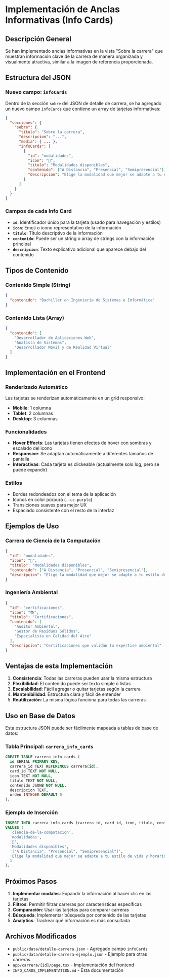 # Implementación de Anclas Informativas (Info Cards)

## Descripción General

Se han implementado anclas informativas en la vista "Sobre la carrera" que muestran información clave de la carrera de manera organizada y visualmente atractiva, similar a la imagen de referencia proporcionada.

## Estructura del JSON

### Nuevo campo: `infoCards`

Dentro de la sección `sobre` del JSON de detalle de carrera, se ha agregado un nuevo campo `infoCards` que contiene un array de tarjetas informativas:

```json
{
  "secciones": {
    "sobre": {
      "titulo": "Sobre la carrera",
      "descripcion": "...",
      "media": { ... },
      "infoCards": [
        {
          "id": "modalidades",
          "icon": "📍",
          "titulo": "Modalidades disponibles",
          "contenido": ["A Distancia", "Presencial", "Semipresencial"],
          "descripcion": "Elige la modalidad que mejor se adapte a tu estilo de vida y horarios"
        }
      ]
    }
  }
}
```

### Campos de cada Info Card

- **`id`**: Identificador único para la tarjeta (usado para navegación y estilos)
- **`icon`**: Emoji o icono representativo de la información
- **`titulo`**: Título descriptivo de la información
- **`contenido`**: Puede ser un string o array de strings con la información principal
- **`descripcion`**: Texto explicativo adicional que aparece debajo del contenido

## Tipos de Contenido

### Contenido Simple (String)
```json
{
  "contenido": "Bachiller en Ingeniería de Sistemas e Informática"
}
```

### Contenido Lista (Array)
```json
{
  "contenido": [
    "Desarrollador de Aplicaciones Web",
    "Analista de Sistemas",
    "Desarrollador Móvil y de Realidad Virtual"
  ]
}
```

## Implementación en el Frontend

### Renderizado Automático
Las tarjetas se renderizan automáticamente en un grid responsivo:
- **Mobile**: 1 columna
- **Tablet**: 2 columnas  
- **Desktop**: 3 columnas

### Funcionalidades
- **Hover Effects**: Las tarjetas tienen efectos de hover con sombras y escalado del icono
- **Responsive**: Se adaptan automáticamente a diferentes tamaños de pantalla
- **Interactivas**: Cada tarjeta es clickeable (actualmente solo log, pero se puede expandir)

### Estilos
- Bordes redondeados con el tema de la aplicación
- Iconos en color púrpura (`--uc-purple`)
- Transiciones suaves para mejor UX
- Espaciado consistente con el resto de la interfaz

## Ejemplos de Uso

### Carrera de Ciencia de la Computación
```json
{
  "id": "modalidades",
  "icon": "📍",
  "titulo": "Modalidades disponibles",
  "contenido": ["A Distancia", "Presencial", "Semipresencial"],
  "descripcion": "Elige la modalidad que mejor se adapte a tu estilo de vida y horarios"
}
```

### Ingeniería Ambiental
```json
{
  "id": "certificaciones",
  "icon": "📚",
  "titulo": "Certificaciones",
  "contenido": [
    "Auditor Ambiental",
    "Gestor de Residuos Sólidos",
    "Especialista en Calidad del Aire"
  ],
  "descripcion": "Certificaciones que validan tu expertise ambiental"
}
```

## Ventajas de esta Implementación

1. **Consistencia**: Todas las carreras pueden usar la misma estructura
2. **Flexibilidad**: El contenido puede ser texto simple o listas
3. **Escalabilidad**: Fácil agregar o quitar tarjetas según la carrera
4. **Mantenibilidad**: Estructura clara y fácil de entender
5. **Reutilización**: La misma lógica funciona para todas las carreras

## Uso en Base de Datos

Esta estructura JSON puede ser fácilmente mapeada a tablas de base de datos:

### Tabla Principal: `carrera_info_cards`
```sql
CREATE TABLE carrera_info_cards (
  id SERIAL PRIMARY KEY,
  carrera_id TEXT REFERENCES carrera(id),
  card_id TEXT NOT NULL,
  icon TEXT NOT NULL,
  titulo TEXT NOT NULL,
  contenido JSONB NOT NULL,
  descripcion TEXT,
  orden INTEGER DEFAULT 0
);
```

### Ejemplo de Inserción
```sql
INSERT INTO carrera_info_cards (carrera_id, card_id, icon, titulo, contenido, descripcion, orden) 
VALUES (
  'ciencia-de-la-computacion',
  'modalidades',
  '📍',
  'Modalidades disponibles',
  '["A Distancia", "Presencial", "Semipresencial"]',
  'Elige la modalidad que mejor se adapte a tu estilo de vida y horarios',
  1
);
```

## Próximos Pasos

1. **Implementar modales**: Expandir la información al hacer clic en las tarjetas
2. **Filtros**: Permitir filtrar carreras por características específicas
3. **Comparación**: Usar las tarjetas para comparar carreras
4. **Búsqueda**: Implementar búsqueda por contenido de las tarjetas
5. **Analytics**: Trackear qué información es más consultada

## Archivos Modificados

- `public/data/detalle-carrera.json` - Agregado campo `infoCards`
- `public/data/detalle-carrera-ejemplo.json` - Ejemplo para otras carreras
- `app/carrera/[id]/page.tsx` - Implementación del frontend
- `INFO_CARDS_IMPLEMENTATION.md` - Esta documentación
